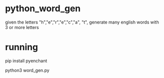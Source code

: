 # python_word_gen

given the letters "h","e","r","e","c","a", "t", generate many english words with 3 or more letters

# running

pip install pyenchant

python3 word_gen.py
